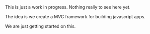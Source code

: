 This is just a work in progress. Nothing really to see here yet. 

The idea is we create a MVC framework for building javascript apps. 

We are just getting started on this.